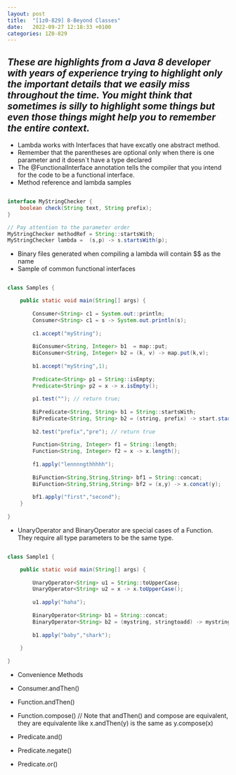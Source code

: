 ```yaml
---
layout: post
title:  "[1z0-829] 8-Beyond Classes"
date:   2022-09-27 12:18:33 +0100
categories: 1Z0-829
---
```

_These are highlights from a Java 8 developer with years of experience trying to highlight only the important details that we easily miss throughout the time.
You might think that sometimes is silly to highlight some things but even those things might help you to remember the entire context._
---

* Lambda works with Interfaces that have excatly one abstract method.
* Remember that the parentheses are optional only when there is one parameter and it doesn`t have a type declared
* The @FunctionalInterface annotation tells the compiler that you intend for the code to be a functional interface.
* Method reference and lambda samples

```java

interface MyStringChecker {
    boolean check(String text, String prefix);
}

// Pay attention to the parameter order
MyStringChecker methodRef = String::startsWith;
MyStringChecker lambda =  (s,p) -> s.startsWith(p);

```

* Binary files generated when compiling a lambda will contain $$ as the name
* Sample of common functional interfaces
```java

class Samples {

    public static void main(String[] args) {
        
        Consumer<String> c1 = System.out::println;
        Consumer<String> c1 = s -> System.out.println(s);
        
        c1.accept("myString");
        
        BiConsumer<String, Integer> b1  = map::put;
        BiConsumer<String, Integer> b2 = (k, v) -> map.put(k,v);
        
        b1.accept("myString",1);
        
        Predicate<String> p1 = String::isEmpty;
        Predicate<String> p2 = x -> x.isEmpty();
        
        p1.test(""); // return true;
        
        BiPredicate<String, String> b1 = String::startsWith;
        BiPredicate<String, String> b2 = (string, prefix) -> start.startsWith(prefix);
        
        b2.test("prefix","pre"); // return true
        
        Function<String, Integer> f1 = String::length;
        Function<String, Integer> f2 = x -> x.length();       
        
        f1.apply("lennnngthhhhh");
        
        BiFunction<String,String,String> bf1 = String::concat;
        BiFunction<String,String,String> bf2 = (x,y) -> x.concat(y);
        
        bf1.apply("first","second");
    }
    
}

```

* UnaryOperator and BinaryOperator are special cases of a Function. They require all type parameters to be the same type.

```java

class Sample1 {

    public static void main(String[] args) {
        
        UnaryOperator<String> u1 = String::toUpperCase;
        UnaryOperator<String> u2 = x -> x.toUpperCase();
     
        u1.apply("haha");
        
        BinaryOperator<String> b1 = String::concat;
        BinaryOperator<String> b2 = (mystring, stringtoadd) -> mystring.concat(stringtoadd);
        
        b1.apply("baby","shark");
        
    }
    
}

```

* Convenience Methods

* Consumer.andThen()
* Function.andThen()
* Function.compose() // Note that andThen() and compose are equivalent, they are equivalente like x.andThen(y) is the same as y.compose(x)
* Predicate.and()
* Predicate.negate()
* Predicate.or()